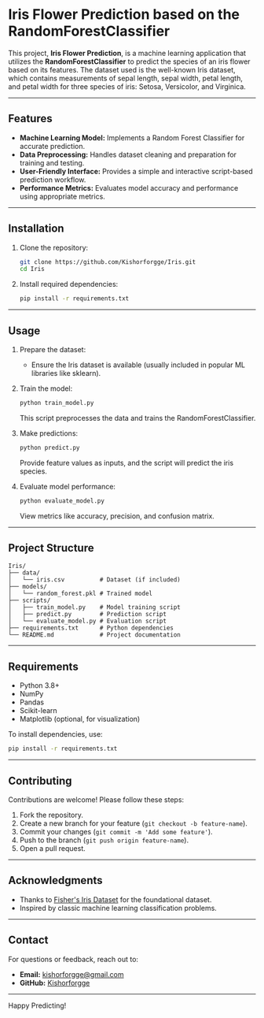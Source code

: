 # Iris Flower Prediction based on the RandomForestClassifier

This project, **Iris Flower Prediction**, is a machine learning application that utilizes the **RandomForestClassifier** to predict the species of an iris flower based on its features. The dataset used is the well-known Iris dataset, which contains measurements of sepal length, sepal width, petal length, and petal width for three species of iris: Setosa, Versicolor, and Virginica.

---

## Features
- **Machine Learning Model:** Implements a Random Forest Classifier for accurate prediction.
- **Data Preprocessing:** Handles dataset cleaning and preparation for training and testing.
- **User-Friendly Interface:** Provides a simple and interactive script-based prediction workflow.
- **Performance Metrics:** Evaluates model accuracy and performance using appropriate metrics.

---

## Installation

1. Clone the repository:
   ```bash
   git clone https://github.com/Kishorforgge/Iris.git
   cd Iris
   ```

2. Install required dependencies:
   ```bash
   pip install -r requirements.txt
   ```

---

## Usage

1. Prepare the dataset:
   - Ensure the Iris dataset is available (usually included in popular ML libraries like sklearn).

2. Train the model:
   ```bash
   python train_model.py
   ```
   This script preprocesses the data and trains the RandomForestClassifier.

3. Make predictions:
   ```bash
   python predict.py
   ```
   Provide feature values as inputs, and the script will predict the iris species.

4. Evaluate model performance:
   ```bash
   python evaluate_model.py
   ```
   View metrics like accuracy, precision, and confusion matrix.

---

## Project Structure

```
Iris/
├── data/
│   └── iris.csv          # Dataset (if included)
├── models/
│   └── random_forest.pkl # Trained model
├── scripts/
│   ├── train_model.py    # Model training script
│   ├── predict.py        # Prediction script
│   └── evaluate_model.py # Evaluation script
├── requirements.txt      # Python dependencies
└── README.md             # Project documentation
```

---

## Requirements

- Python 3.8+
- NumPy
- Pandas
- Scikit-learn
- Matplotlib (optional, for visualization)

To install dependencies, use:
```bash
pip install -r requirements.txt
```

---

## Contributing

Contributions are welcome! Please follow these steps:
1. Fork the repository.
2. Create a new branch for your feature (`git checkout -b feature-name`).
3. Commit your changes (`git commit -m 'Add some feature'`).
4. Push to the branch (`git push origin feature-name`).
5. Open a pull request.

---

## Acknowledgments

- Thanks to [Fisher's Iris Dataset](https://archive.ics.uci.edu/ml/datasets/Iris) for the foundational dataset.
- Inspired by classic machine learning classification problems.

---

## Contact

For questions or feedback, reach out to:
- **Email:** kishorforgge@gmail.com
- **GitHub:** [Kishorforgge](https://github.com/Kishorforgge)

---

Happy Predicting!

